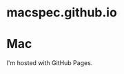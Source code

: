 # macspec.github.io
<!DOCTYPE html>
<html>
<body>
<h1>Mac</h1>
<p>I'm hosted with GitHub Pages.</p>
</body>
</html>
